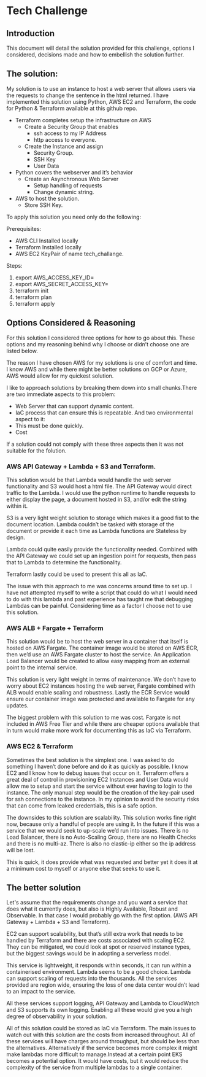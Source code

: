 # Tech Challenge 
## Introduction
This document will detail the solution provided for this challenge, options I considered, decisions made and how to embellish the solution further. 

## The solution:
My solution is to use an instance to host a web server that allows users via the requests to change the sentence in the html returned. I have implemented this solution using Python, AWS EC2 and Terraform, the code for Python & Terraform available at this github repo. 

- Terraform completes setup the infrastructure on AWS
    - Create a Security Group that enables 
        - ssh access to my IP Address
        - http access to everyone.
    - Create the Instance and assign
        - Security Group.
        - SSH Key
        - User Data 
- Python covers the webserver and it’s behavior
    - Create an Asynchronous Web Server
        - Setup handling of requests
        - Change dynamic string.
- AWS to host the solution.
    - Store SSH Key. 

To apply this solution you need only do the following:

Prerequisites:
- AWS CLI Installed locally
- Terraform Installed locally
- AWS EC2 KeyPair of name tech_challange. 

Steps:
1. export AWS_ACCESS_KEY_ID=<insert your key id>
2. export AWS_SECRET_ACCESS_KEY=<insert your key>
3. terraform init
4. terraform plan 
5. terraform apply 


## Options Considered & Reasoning
For this solution I considered three options for how to go about this. These options and my reasoning behind why I choose or didn’t choose one are listed below. 

The reason I have chosen AWS for my solutions is one of comfort and time. I know AWS and while there might be better solutions on GCP or Azure, AWS would allow for my quickest solution.

I like to approach solutions by breaking them down into small chunks.There are two immediate aspects to this problem: 
- Web Server that can support dynamic content. 
- IaC process that can ensure this is repeatable. 
And two environmental aspect to it:
- This must be done quickly.
- Cost

If a solution could not comply with these three aspects then it was not suitable for the folution.  
### AWS API Gateway + Lambda + S3 and Terraform.
This solution would be that Lambda would handle the web server functionality and S3 would host a html file. The API Gateway would direct traffic to the Lambda. I would use the python runtime to handle requests to either display the page, a document hosted in S3, and/or edit the string within it.

S3 is a very light weight solution to storage which makes it a good fist to the document location. Lambda couldn’t be tasked with storage of the document or provide it each time as Lambda functions are Stateless by design.

Lambda could quite easily provide the functionality needed. Combined with the API Gateway we could set up an  ingestion point for requests, then pass that to Lambda to determine the functionality. 

Terraform lastly could be used to present this all as IaC.

The issue with this approach to me was concerns around time to set up. I have not attempted myself to write a script that could do what I would need to do with this lambda and past experience has taught me that debugging Lambdas can be painful. Considering time as a factor I choose not to use this solution.   

### AWS ALB + Fargate + Terraform
This solution would be to host the web server in a container that itself is hosted on AWS Fargate. The container image would be stored on AWS ECR, then we’d use an AWS Fargate cluster to host the service. An Application Load Balancer would be created to allow easy mapping from an external point to the internal service. 

This solution is very light weight in terms of maintenance. We don’t have to worry about EC2 instances hosting the web server, Fargate combined with ALB would enable scaling and robustness. Lastly the ECR Service would ensure our container image was protected and available to Fargate for any updates. 

The biggest problem with this solution to me was cost. Fargate is not included in AWS Free Tier and while there are cheaper options available that in turn would make more work for documenting this as IaC via Terraform. 

### AWS EC2 & Terraform
Sometimes the best solution is the simplest one. I was asked to do something I haven’t done before and do it as quickly as possible. I know EC2 and I know how to debug issues that occur on it. Terraform offers a great deal of control in provisioning EC2 Instances and User Data would allow me to setup and start the service without ever having to login to the instance. The only manual step would be the creation of the key-pair used for ssh connections to the instance. In my opinion to avoid the security risks that can come from leaked credentials, this is a safe option.

The downsides to this solution are scalability. This solution works fine right now, because only a handful of people are using it. In the future if this was a service that we would seek to up-scale we’d run into issues. There is no Load Balancer, there is no Auto-Scaling Group, there are no Health Checks and there is no multi-az.   There is also no elastic-ip either so the ip address will be lost.  

This is quick, it does provide what was requested and better yet it does it at a minimum cost to myself or anyone else that seeks to use it. 

## The better solution
Let's assume that the requirements change and you want a service that does what it currently does, but also is Highly Available, Robust and Observable.  In that case I would probably go with the first option. (AWS API Gateway + Lambda + S3 and Terraform). 

EC2 can support scalability, but that’s still extra work that needs to be handled by Terraform and there are costs associated with scaling EC2. They can be mitigated, we could look at spot or reserved instance types, but the biggest savings would be in adopting a serverless model. 

This service is lightweight, it responds within seconds, it can run within a containerised environment. Lambda seems to be a good choice. Lambda can support scaling of requests into the thousands. All the services provided are region wide, ensuring the loss of one data center wouldn’t lead to an impact to the service. 

All these services support logging, API Gateway and Lambda to CloudWatch and S3 supports its own logging. Enabling all these would give you a high degree of observability in your solution. 

All of this solution could be stored as IaC via Terraform. The main issues to watch out with this solution are the costs from increased throughout. All of these services will have charges around throughput, but should be less than the alternatives. Alternatively if the service becomes more complex it might make lambdas more difficult to manage.Instead at a certain point EKS becomes a potential option. It would have costs, but it would reduce the complexity of the service from multiple lambdas to a single container. 

 
